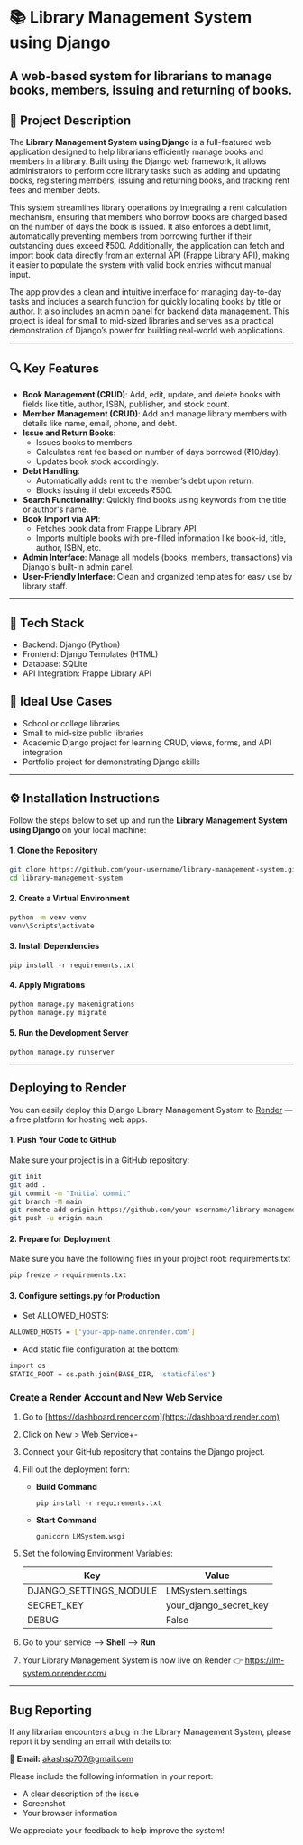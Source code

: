 
# 📚 Library Management System using Django

## A web-based system for librarians to manage books, members, issuing and returning of books.


## 📖 Project Description

The **Library Management System using Django** is a full-featured web application designed to help librarians efficiently manage books and members in a library. Built using the Django web framework, it allows administrators to perform core library tasks such as adding and updating books, registering members, issuing and returning books, and tracking rent fees and member debts.

This system streamlines library operations by integrating a rent calculation mechanism, ensuring that members who borrow books are charged based on the number of days the book is issued. It also enforces a debt limit, automatically preventing members from borrowing further if their outstanding dues exceed ₹500. Additionally, the application can fetch and import book data directly from an external API (Frappe Library API), making it easier to populate the system with valid book entries without manual input.

The app provides a clean and intuitive interface for managing day-to-day tasks and includes a search function for quickly locating books by title or author. It also includes an admin panel for backend data management. This project is ideal for small to mid-sized libraries and serves as a practical demonstration of Django’s power for building real-world web applications.

---

## 🔍 Key Features

- **Book Management (CRUD)**: Add, edit, update, and delete books with fields like title, author, ISBN, publisher, and stock count.
- **Member Management (CRUD)**: Add and manage library members with details like name, email, phone, and debt.
- **Issue and Return Books**:
  - Issues books to members.
  - Calculates rent fee based on number of days borrowed (₹10/day).
  - Updates book stock accordingly.
- **Debt Handling**:
  - Automatically adds rent to the member’s debt upon return.
  - Blocks issuing if debt exceeds ₹500.
- **Search Functionality**: Quickly find books using keywords from the title or author's name.
- **Book Import via API**:
  - Fetches book data from Frappe Library API
  - Imports multiple books with pre-filled information like book-id, title, author, ISBN, etc.
- **Admin Interface**: Manage all models (books, members, transactions) via Django's built-in admin panel.
- **User-Friendly Interface**: Clean and organized templates for easy use by library staff.

---
## 🧱 Tech Stack

- Backend: Django (Python)
- Frontend: Django Templates (HTML)
- Database: SQLite
- API Integration: Frappe Library API


## 📌 Ideal Use Cases

-  School or college libraries
-  Small to mid-size public libraries
-  Academic Django project for learning CRUD, views, forms, and API integration
-  Portfolio project for demonstrating Django skills

---

## ⚙️ Installation Instructions

Follow the steps below to set up and run the **Library Management System using Django** on your local machine:


####  1. Clone the Repository
```bash
git clone https://github.com/your-username/library-management-system.git
cd library-management-system
```

#### 2. Create a Virtual Environment
```bash
python -m venv venv
venv\Scripts\activate
```

#### 3. Install Dependencies
`pip install -r requirements.txt`



#### 4. Apply Migrations
```bash
python manage.py makemigrations
python manage.py migrate
```



#### 5. Run the Development Server
`python manage.py runserver`


---

##  Deploying to Render

You can easily deploy this Django Library Management System to [Render](https://render.com) — a free platform for hosting web apps.


#### 1. Push Your Code to GitHub

Make sure your project is in a GitHub repository:
```bash
git init
git add .
git commit -m "Initial commit"
git branch -M main
git remote add origin https://github.com/your-username/library-management-system.git
git push -u origin main

```
#### 2. Prepare for Deployment
Make sure you have the following files in your project root:
requirements.txt
```bash
pip freeze > requirements.txt
```
#### 3. Configure settings.py for Production
- Set ALLOWED_HOSTS:
```bash
ALLOWED_HOSTS = ['your-app-name.onrender.com']
```
- Add static file configuration at the bottom:
```bash
import os
STATIC_ROOT = os.path.join(BASE_DIR, 'staticfiles')
```

### Create a Render Account and New Web Service

1. Go to [https://dashboard.render.com](https://dashboard.render.com)

2. Click on New > Web Service+-

3. Connect your GitHub repository that contains the Django project.

4. Fill out the deployment form:

   - **Build Command**  
     ```
     pip install -r requirements.txt
     ```

   - **Start Command**  
     ```
     gunicorn LMSystem.wsgi
     ```

5. Set the following Environment Variables:

   | Key                    | Value                    |
   |------------------------|--------------------------|
   | DJANGO_SETTINGS_MODULE | LMSystem.settings        |
   | SECRET_KEY             | your_django_secret_key   |
   | DEBUG                  | False                    |

6. Go to your service --> **Shell** --> **Run**

7. Your Library Management System is now live on Render 👉 https://lm-system.onrender.com/



---


## Bug Reporting

If any librarian encounters a bug in the Library Management System, please report it by sending an email with details to:

📧 **Email:** [akashsp707@gmail.com](mailto:akashsp707@gmail.com)

Please include the following information in your report:

- A clear description of the issue    
- Screenshot  
- Your browser information  

We appreciate your feedback to help improve the system!

